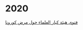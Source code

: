 # 2020

<a href="https://raw.githubusercontent.com/da3wahub/2020/master/images/%D9%81%D8%AA%D9%88%D9%89%20%D9%87%D9%8A%D8%A6%D8%A9%20%D9%83%D8%A8%D8%A7%D8%B1%20%D8%A7%D9%84%D8%B9%D9%84%D9%85%D8%A7%D8%A1%20%D8%AD%D9%88%D9%84%20%D9%85%D8%B1%D8%B6%20%D9%83%D9%88%D8%B1%D9%88%D9%86%D8%A7.png">فتوى هيئة كبار العلماء حول مرض كورونا</a>